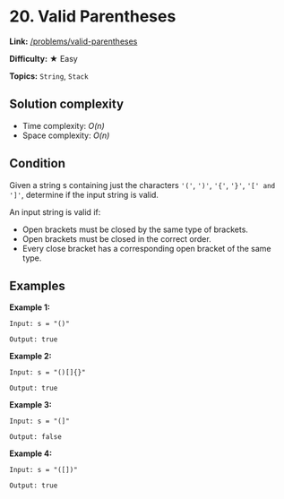 # 20. Valid Parentheses

**Link:** [/problems/valid-parentheses](https://leetcode.com/problems/valid-parentheses/description/)

**Difficulty:** &#9733; Easy

**Topics:** `String`, `Stack`

## Solution complexity

- Time complexity: _O(n)_
- Space complexity: _O(n)_

## Condition

Given a string s containing just the characters `'('`, `')'`, `'{'`, `'}'`, `'[' and ']'`, determine if the input string is valid.

An input string is valid if:

- Open brackets must be closed by the same type of brackets.
- Open brackets must be closed in the correct order.
- Every close bracket has a corresponding open bracket of the same type.

## Examples

**Example 1:**

```plaintext
Input: s = "()"

Output: true
```

**Example 2:**

```plaintext
Input: s = "()[]{}"

Output: true
```

**Example 3:**

```plaintext
Input: s = "(]"

Output: false
```

**Example 4:**

```plaintext
Input: s = "([])"

Output: true
```
